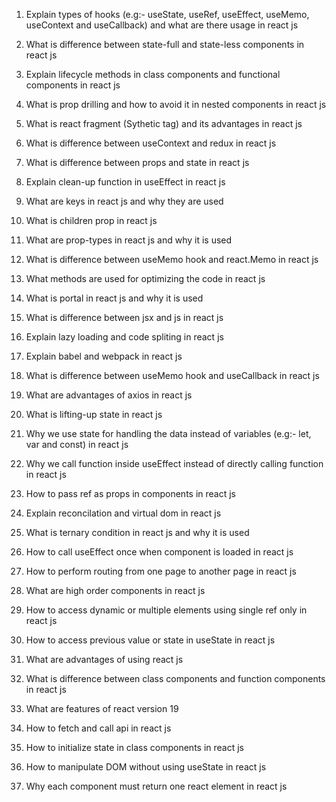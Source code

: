 
1. Explain types of hooks (e.g:- useState, useRef, useEffect, useMemo, useContext and useCallback) and what are there usage in react js

2. What is difference between state-full and state-less components in react js

3. Explain lifecycle methods in class components and functional components in react js

4. What is prop drilling and how to avoid it in nested components in react js

5. What is react fragment (Sythetic tag) and its advantages in react js

6. What is difference between useContext and redux in react js

7. What is difference between props and state in react js

8. Explain clean-up function in useEffect in react js

9. What are keys in react js and why they are used

10. What is children prop in react js

11. What are prop-types in react js and why it is used

12. What is difference between useMemo hook and react.Memo in react js

13. What methods are used for optimizing the code in react js

14. What is portal in react js and why it is used

15. What is difference between jsx and js in react js

16. Explain lazy loading and code spliting in react js

17. Explain babel and webpack in react js

18. What is difference between useMemo hook and useCallback in react js

19. What are advantages of axios in react js

20. What is lifting-up state in react js

21. Why we use state for handling the data instead of variables (e.g:- let, var and const) in react js

22. Why we call function inside useEffect instead of directly calling function in react js

23. How to pass ref as props in components in react js

24. Explain reconcilation and virtual dom in react js

25. What is ternary condition in react js and why it is used

26. How to call useEffect once when component is loaded in react js

27. How to perform routing from one page to another page in react js

28. What are high order components in react js

29. How to access dynamic or multiple elements using single ref only in react js

30. How to access previous value or state in useState in react js

31. What are advantages of using react js

32. What is difference between class components and function components in react js

33. What are features of react version 19

34. How to fetch and call api in react js

35. How to initialize state in class components in react js

36. How to manipulate DOM without using useState in react js

37. Why each component must return one react element in react js